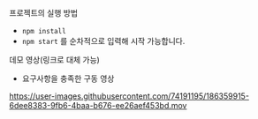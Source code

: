 프로젝트의 실행 방법
- ```npm install```
- ```npm start``` 를 순차적으로 입력해 시작 가능합니다.

데모 영상(링크로 대체 가능)
- 요구사항을 충족한 구동 영상

https://user-images.githubusercontent.com/74191195/186359915-6dee8383-9fb6-4baa-b676-ee26aef453bd.mov

